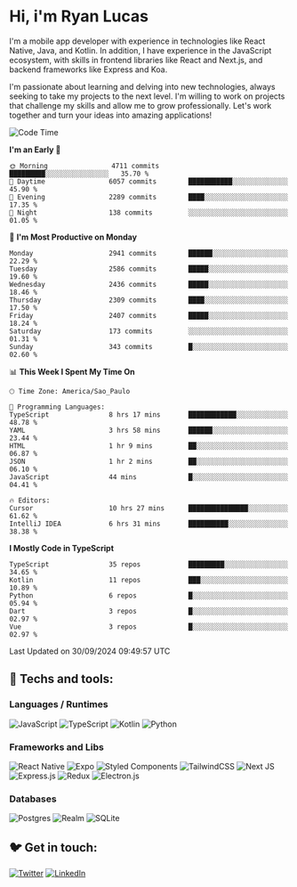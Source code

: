 # Hi, i'm Ryan Lucas

I'm a mobile app developer with experience in technologies like React Native, Java, and Kotlin.
In addition, I have experience in the JavaScript ecosystem, with skills in frontend libraries like React and Next.js, and backend frameworks like Express and Koa.

I'm passionate about learning and delving into new technologies, always seeking to take my projects to the next level. I'm willing to work on projects that challenge my skills and allow me to grow professionally. Let's work together and turn your ideas into amazing applications!


<!--START_SECTION:waka-->
![Code Time](http://img.shields.io/badge/Code%20Time-600%20hrs%2040%20mins-blue)

**I'm an Early 🐤** 

```text
🌞 Morning                4711 commits        █████████░░░░░░░░░░░░░░░░   35.70 % 
🌆 Daytime                6057 commits        ███████████░░░░░░░░░░░░░░   45.90 % 
🌃 Evening                2289 commits        ████░░░░░░░░░░░░░░░░░░░░░   17.35 % 
🌙 Night                  138 commits         ░░░░░░░░░░░░░░░░░░░░░░░░░   01.05 % 
```
📅 **I'm Most Productive on Monday** 

```text
Monday                   2941 commits        ██████░░░░░░░░░░░░░░░░░░░   22.29 % 
Tuesday                  2586 commits        █████░░░░░░░░░░░░░░░░░░░░   19.60 % 
Wednesday                2436 commits        █████░░░░░░░░░░░░░░░░░░░░   18.46 % 
Thursday                 2309 commits        ████░░░░░░░░░░░░░░░░░░░░░   17.50 % 
Friday                   2407 commits        █████░░░░░░░░░░░░░░░░░░░░   18.24 % 
Saturday                 173 commits         ░░░░░░░░░░░░░░░░░░░░░░░░░   01.31 % 
Sunday                   343 commits         █░░░░░░░░░░░░░░░░░░░░░░░░   02.60 % 
```


📊 **This Week I Spent My Time On** 

```text
🕑︎ Time Zone: America/Sao_Paulo

💬 Programming Languages: 
TypeScript               8 hrs 17 mins       ████████████░░░░░░░░░░░░░   48.78 % 
YAML                     3 hrs 58 mins       ██████░░░░░░░░░░░░░░░░░░░   23.44 % 
HTML                     1 hr 9 mins         ██░░░░░░░░░░░░░░░░░░░░░░░   06.87 % 
JSON                     1 hr 2 mins         ██░░░░░░░░░░░░░░░░░░░░░░░   06.10 % 
JavaScript               44 mins             █░░░░░░░░░░░░░░░░░░░░░░░░   04.41 % 

🔥 Editors: 
Cursor                   10 hrs 27 mins      ███████████████░░░░░░░░░░   61.62 % 
IntelliJ IDEA            6 hrs 31 mins       ██████████░░░░░░░░░░░░░░░   38.38 % 
```

**I Mostly Code in TypeScript** 

```text
TypeScript               35 repos            █████████░░░░░░░░░░░░░░░░   34.65 % 
Kotlin                   11 repos            ███░░░░░░░░░░░░░░░░░░░░░░   10.89 % 
Python                   6 repos             █░░░░░░░░░░░░░░░░░░░░░░░░   05.94 % 
Dart                     3 repos             █░░░░░░░░░░░░░░░░░░░░░░░░   02.97 % 
Vue                      3 repos             █░░░░░░░░░░░░░░░░░░░░░░░░   02.97 % 
```




 Last Updated on 30/09/2024 09:49:57 UTC
<!--END_SECTION:waka-->

## 🔧 Techs and tools: 

### Languages / Runtimes
![JavaScript](https://img.shields.io/badge/javascript-%23323330.svg?style=for-the-badge&logo=javascript&logoColor=%23F7DF1E)
![TypeScript](https://img.shields.io/badge/typescript-%23007ACC.svg?style=for-the-badge&logo=typescript&logoColor=white)
![Kotlin](https://img.shields.io/badge/kotlin-%230095D5.svg?style=for-the-badge&logo=kotlin&logoColor=white) ![Python](https://img.shields.io/badge/python-3670A0?style=for-the-badge&logo=python&logoColor=ffdd54)

### Frameworks and Libs
![React Native](https://img.shields.io/badge/react_native-%2320232a.svg?style=for-the-badge&logo=react&logoColor=%2361DAFB)
![Expo](https://img.shields.io/badge/expo-1C1E24?style=for-the-badge&logo=expo&logoColor=#D04A37)
![Styled Components](https://img.shields.io/badge/styled--components-DB7093?style=for-the-badge&logo=styled-components&logoColor=white)
![TailwindCSS](https://img.shields.io/badge/tailwindcss-%2338B2AC.svg?style=for-the-badge&logo=tailwind-css&logoColor=white)
![Next JS](https://img.shields.io/badge/Next-black?style=for-the-badge&logo=next.js&logoColor=white)
![Express.js](https://img.shields.io/badge/express.js-%23404d59.svg?style=for-the-badge&logo=express&logoColor=%2361DAFB)
![Redux](https://img.shields.io/badge/redux-%23593d88.svg?style=for-the-badge&logo=redux&logoColor=white)
![Electron.js](https://img.shields.io/badge/Electron-191970?style=for-the-badge&logo=Electron&logoColor=white)

### Databases
![Postgres](https://img.shields.io/badge/postgres-%23316192.svg?style=for-the-badge&logo=postgresql&logoColor=white)
![Realm](https://img.shields.io/badge/Realm-39477F?style=for-the-badge&logo=realm&logoColor=white)
![SQLite](https://img.shields.io/badge/sqlite-%2307405e.svg?style=for-the-badge&logo=sqlite&logoColor=white)

## 🐦 Get in touch:

[![Twitter](https://img.shields.io/badge/Twitter-%231DA1F2.svg?style=for-the-badge&logo=Twitter&logoColor=white)](https://twitter.com/ryangst_)
[![LinkedIn](https://img.shields.io/badge/linkedin-%230077B5.svg?style=for-the-badge&logo=linkedin&logoColor=white)](https://www.linkedin.com/in/ryan-lucas-machado/)
